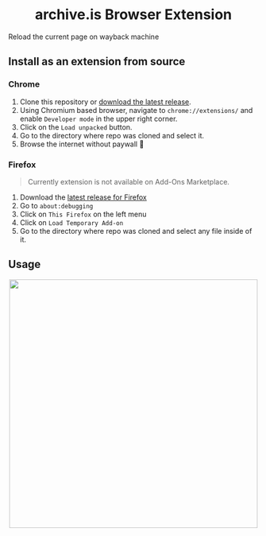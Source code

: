 <h1 align="center"> archive.is Browser Extension </h1>

Reload the current page on wayback machine

## Install as an extension from source

### Chrome

1. Clone this repository or [download the latest release](https://github.com/yankeexe/wayback-machine-browser-extension/releases/latest).
2. Using Chromium based browser, navigate to `chrome://extensions/` and enable `Developer mode` in the upper right corner.
3. Click on the `Load unpacked` button.
4. Go to the directory where repo was cloned and select it.
5. Browse the internet without paywall :money_with_wings:

### Firefox

> Currently extension is not available on Add-Ons Marketplace.

1. Download the [latest release for Firefox](https://github.com/yankeexe/wayback-machine-browser-extension/releases/latest)
2. Go to `about:debugging`
3. Click on `This Firefox` on the left menu
4. Click on `Load Temporary Add-on`
5. Go to the directory where repo was cloned and select any file inside of it.

## Usage

<p align="center">
<img src="https://i.imgur.com/a18wwI2.gif", width=500>
</p>
